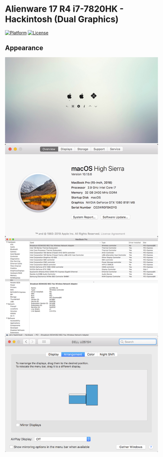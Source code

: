 # Alienware 17 R4 i7-7820HK - Hackintosh (Dual Graphics)

[![Platform](https://img.shields.io/badge/platform-macOS-red.svg)](https://developer.apple.com/macos)
[![License](https://img.shields.io/badge/license-MIT-blue.svg)](https://mit-license.org)

## Appearance

![](boot-screen.jpg)
![](about-this-mac.png)
![](system-report.png)
![](multi-screens.png)
